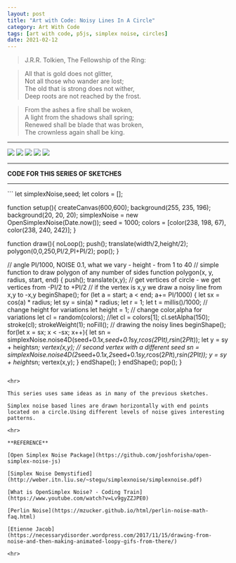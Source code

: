 ```yaml
---
layout: post
title: "Art with Code: Noisy Lines In A Circle"
category: Art With Code
tags: [art with code, p5js, simplex noise, circles]
date: 2021-02-12
---
```

> J.R.R. Tolkien, The Fellowship of the Ring:  

> All that is gold does not glitter,  
Not all those who wander are lost;  
The old that is strong does not wither,  
Deep roots are not reached by the frost.  


> From the ashes a fire shall be woken,  
A light from the shadows shall spring;  
Renewed shall be blade that was broken,  
The crownless again shall be king.  

<hr>
<img src = "/images/029a.png"/>

<img src = "/images/029b.png"/>  

<img src = "/images/029c.png"/>

<img src = "/images/029d.png"/>

<img src = "/images/029e.png"/>  


<hr>

**CODE FOR THIS SERIES OF SKETCHES**
<hr>
```
let simplexNoise,seed;
let colors = [];


function setup(){
  createCanvas(600,600);
  background(255, 235, 196);
  background(20, 20, 20);
  simplexNoise = new OpenSimplexNoise(Date.now());
  seed = 1000;
  colors = [color(238, 198, 67),
            color(238, 240, 242)];
}

function draw(){
  noLoop();
  push();
  translate(width/2,height/2);
  polygon(0,0,250,PI/2,PI+PI/2);
  pop();
}

// angle PI/1000, NOISE 0.1, what we vary - height - from 1 to 40
// simple function to draw polygon of any number of sides
function polygon(x, y, radius, start, end) {
  push();
  translate(x,y);
  // get vertices of circle - we get vertices from -PI/2 to +PI/2
  // if the vertex is x,y we draw a noisy line from x,y to -x,y
  beginShape();
  for (let a = start; a < end; a+= PI/1000) {
    let sx = cos(a) * radius;
    let sy = sin(a) * radius;
    let r = 1;
    let t = millis()/1000;
    // change height for variations
    let height = 1;
    // change color,alpha for variations
    let cl = random(colors);
    //let cl = colors[1];
    cl.setAlpha(150);
    stroke(cl);
    strokeWeight(1);
    noFill();
    // drawing the noisy lines
    beginShape();
    for(let x = sx; x < -sx; x++){
      let sn = simplexNoise.noise4D(seed+0.1*x,seed+0.1*sy,r*cos(2*PI*t),r*sin(2*PI*t));
      let y = sy + height*sn;
      vertex(x,y);
      // second vertex with a different seed
      sn = simplexNoise.noise4D(2*seed+0.1*x,2*seed+0.1*sy,r*cos(2*PI*t),r*sin(2*PI*t));
      y = sy + height*sn;
      vertex(x,y);
    }
    endShape();
  }
  endShape();
  pop();
}




```

<hr>

This series uses same ideas as in many of the previous sketches.

Simplex noise based lines are drawn horizontally with end points located on a circle.Using different levels of noise gives interesting patterns.

<hr>

**REFERENCE**

[Open Simplex Noise Package](https://github.com/joshforisha/open-simplex-noise-js)

[Simplex Noise Demystified](http://weber.itn.liu.se/~stegu/simplexnoise/simplexnoise.pdf)

[What is OpenSimplex Noise? - Coding Train](https://www.youtube.com/watch?v=Lv9gyZZJPE0)

[Perlin Noise](https://mzucker.github.io/html/perlin-noise-math-faq.html)

[Etienne Jacob](https://necessarydisorder.wordpress.com/2017/11/15/drawing-from-noise-and-then-making-animated-loopy-gifs-from-there/)

<hr>
